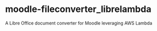# moodle-fileconverter_librelambda
A Libre Office document converter for Moodle leveraging AWS Lambda
